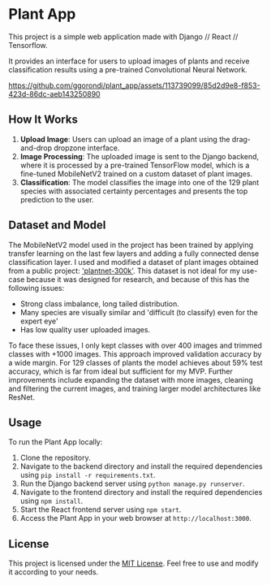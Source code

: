 # Plant App

This project is a simple web application made with Django // React // Tensorflow. 

It provides an interface for users to upload images of plants and receive classification results using a pre-trained Convolutional Neural Network.

https://github.com/ggorondi/plant_app/assets/113739099/85d2d9e8-f853-423d-86dc-aeb143250890

## How It Works

1. **Upload Image**: Users can upload an image of a plant using the drag-and-drop dropzone interface.
2. **Image Processing**: The uploaded image is sent to the Django backend, where it is processed by a pre-trained TensorFlow model, which is a fine-tuned MobileNetV2 trained on a custom dataset of plant images.
3. **Classification**: The model classifies the image into one of the 129 plant species with associated certainty percentages and presents the top prediction to the user.

## Dataset and Model

The MobileNetV2 model used in the project has been trained by applying transfer learning on the last few layers and adding a fully connected dense classification layer. 
I used and modified a dataset of plant images obtained from a public project: ['plantnet-300k'](https://openreview.net/forum?id=eLYinD0TtIt). This dataset is not ideal for my use-case because it was designed for research, and because of this has the following issues:
- Strong class imbalance, long tailed distribution.
- Many species are visually similar and 'difficult (to classify) even for the expert eye'
- Has low quality user uploaded images.
  
To face these issues, I only kept classes with over 400 images and trimmed classes with +1000 images. This approach improved validation accuracy by a wide margin. For 129 classes of plants the model achieves about 59% test accuracy, which is far from ideal but sufficient for my MVP. Further improvements include expanding the dataset with more images, cleaning and filtering the current images, and training larger model architectures like ResNet. 

## Usage

To run the Plant App locally:

1. Clone the repository.
2. Navigate to the backend directory and install the required dependencies using `pip install -r requirements.txt`.
3. Run the Django backend server using `python manage.py runserver`.
4. Navigate to the frontend directory and install the required dependencies using `npm install`.
5. Start the React frontend server using `npm start`.
6. Access the Plant App in your web browser at `http://localhost:3000`.

## License

This project is licensed under the [MIT License](LICENSE). Feel free to use and modify it according to your needs.
